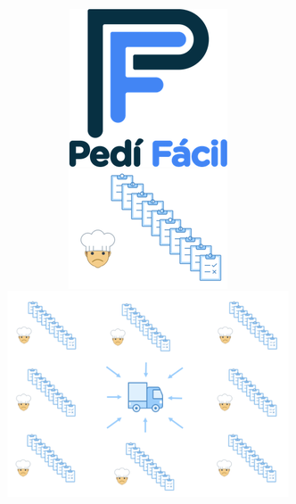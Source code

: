 <div style="text-align:center"><img src="assets/logoPediFacil_README.png" /></div>



<div style="text-align:center"><img src="assets/img_chefOrder_README.png" /></div>




<div style="text-align:center"><img src="assets/img_supplierProcess_README.png" /></div>

